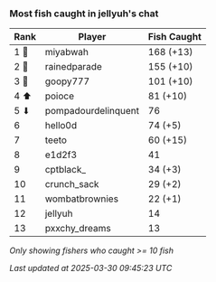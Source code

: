 ### Most fish caught in jellyuh's chat
| Rank | Player | Fish Caught |
|------|--------|-----------|
| 1 🥇  | miyabwah  | 168 (+13) |
| 2 🥈  | rainedparade  | 155 (+10) |
| 3 🥉  | goopy777  | 101 (+10) |
| 4 ⬆ | poioce  | 81 (+10) |
| 5 ⬇ | pompadourdelinquent  | 76 |
| 6  | hello0d  | 74 (+5) |
| 7  | teeto  | 60 (+15) |
| 8  | e1d2f3  | 41 |
| 9  | cptblack_  | 34 (+3) |
| 10  | crunch_sack  | 29 (+2) |
| 11  | wombatbrownies  | 22 (+1) |
| 12  | jellyuh  | 14 |
| 13  | pxxchy_dreams  | 13 |

_Only showing fishers who caught >= 10 fish_

_Last updated at 2025-03-30 09:45:23 UTC_